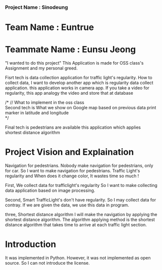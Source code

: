 ### Project Name : Sinodeung

# Team Name : Euntrue
# Teammate Name : Eunsu Jeong

"I wanted to do this project"
This Application is made for OSS class's Assignment and my personal greed.

Fisrt tech is data collection application for traffic light's regularity.
How to collect data, I want to develop another app which is regularity data collect application.
this application works in camera app.
If you take a video for regularity, this app analogy the video and store that at database

/* // What to implement in the oss class<br>
Second tech is What we show on Google map based on previous data
print marker in latitude and longitude <br>
*/

Final tech is pedestrians are available this application which applies shortest distance algorithm

# Project Vision and Explaination
Navigation for pedestrians.
Nobody make navigation for pedestrians, only for car.
So I want to make navigation for pedestrians.
Traffic Light's regularity and When does it change color, It wastes time so much !

First, We collect data for trafficlight's regularity
So I want to make collecting data application based on image processing.

Second, Smart TrafficLight's don't have regularity. So I may collect data for contray.
If we are given the data, we use this data in program.

three, Shortest distance algorithm
I will make the navigation by applying the shortest distance algorithm.
The algorithm applying method is the shortest distance algorithm that takes time to arrive at each traffic light section.

# Introduction
It was implemented in Python.
However, it was not implemented as open source.
So I can not introduce the license.

